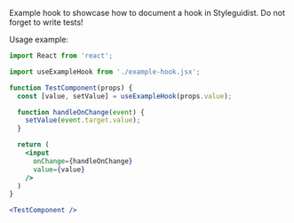 Example hook to showcase how to document a hook in Styleguidist.
Do not forget to write tests!

Usage example:
```jsx
import React from 'react';

import useExampleHook from './example-hook.jsx';

function TestComponent(props) {
  const [value, setValue] = useExampleHook(props.value);

  function handleOnChange(event) {
    setValue(event.target.value);
  }

  return (
    <input
      onChange={handleOnChange}
      value={value}
    />
  )
}

<TestComponent />
```

